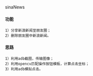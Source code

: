 sinaNews

#### 功能
```
1）分享新浪新闻至朋友圈；
2）删除朋友圈中新浪新闻。
```

#### 思路
```
1）利用adb截图，传输图像；
2）利用opencv匹配操作按钮模板，计算点击坐标；
3）利用adb模拟点击。
```
